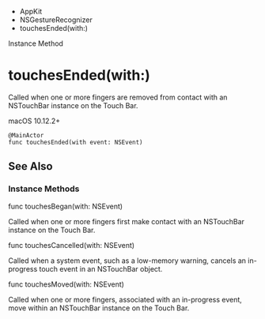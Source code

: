 

- AppKit
- NSGestureRecognizer
-  touchesEnded(with:) 

Instance Method

# touchesEnded(with:)

Called when one or more fingers are removed from contact with an NSTouchBar instance on the Touch Bar.

macOS 10.12.2+

``` source
@MainActor
func touchesEnded(with event: NSEvent)
```

## See Also

### Instance Methods

func touchesBegan(with: NSEvent)

Called when one or more fingers first make contact with an NSTouchBar instance on the Touch Bar.

func touchesCancelled(with: NSEvent)

Called when a system event, such as a low-memory warning, cancels an in-progress touch event in an NSTouchBar object.

func touchesMoved(with: NSEvent)

Called when one or more fingers, associated with an in-progress event, move within an NSTouchBar instance on the Touch Bar.

